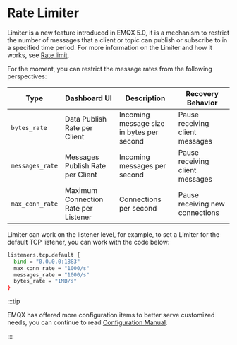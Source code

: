 # Rate Limiter

Limiter is a new feature introduced in EMQX 5.0, it is a mechanism to restrict the number of messages that a client or topic can publish or subscribe to in a specified time period. For more information on the Limiter and how it works, see [Rate limit](../rate-limit/rate-limit.md). 

For the moment, you can restrict the message rates from the following perspectives:

| **Type**        | Dashboard UI            | **Description**                           | **Recovery Behavior**           |
| --------------- | ----------------------- | ----------------------------------------- | ------------------------------- |
| `bytes_rate`    | Data Publish Rate per Client       | Incoming message size in bytes per second | Pause receiving client messages |
| `messages_rate`  | Messages Publish Rate per Client   | Incoming messages per second              | Pause receiving client messages |
| `max_conn_rate` | Maximum Connection Rate per Listener| Connections per second                    | Pause receiving new connections |

Limiter can work on the listener level, for example, to set a Limiter for the default TCP listener, you can work with the code below:

```bash
listeners.tcp.default {
  bind = "0.0.0.0:1883"
  max_conn_rate = "1000/s"
  messages_rate = "1000/s"
  bytes_rate = "1MB/s"
}
```

:::tip

EMQX has offered more configuration items to better serve customized needs, you can continue to read [Configuration Manual](./configuration-manual.html).

:::